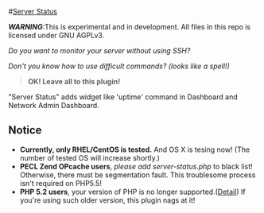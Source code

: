 #[Server Status](http://www.extendwings.com)

***WARNING***:This is experimental and in development. All files in this repo is licensed under GNU AGPLv3.

*Do you want to monitor your server without using SSH?*

*Don't you know how to use difficult commands? (looks like a spell!)*

> **OK! Leave all to this plugin!**

"Server Status" adds widget like 'uptime' command in Dashboard and Network Admin Dashboard.

## Notice
* **Currently, only RHEL/CentOS is tested.** And OS X is tesing now! (The number of tested OS will increase shortly.)
* **PECL Zend OPcache users**, *please add server-status.php* to black list! Otherwise, there must be segmentation fault.
	This troublesome process isn't required on PHP5.5!
* **PHP 5.2 users**, your version of PHP is no longer supported.([Detail](http://www.php.net/eol.php)) If you're using such older version, this plugin nags at it!
